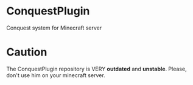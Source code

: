 # ConquestPlugin

Conquest system for Minecraft server

# Caution

The ConquestPlugin repository is VERY **outdated** and **unstable**. Please, don't use him on your minecraft server.
